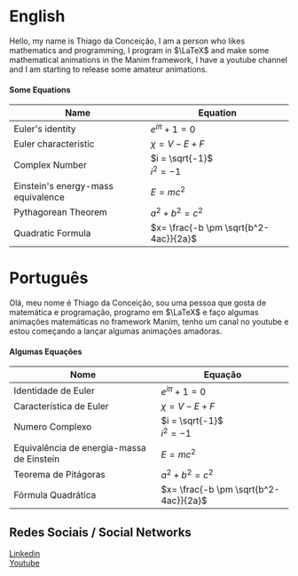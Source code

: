 # English
Hello, my name is Thiago da Conceição, I am a person who likes mathematics and programming, I program in $\LaTeX$ and make some mathematical animations in the Manim framework, I have a youtube channel and I am starting to release some amateur animations.

#### Some Equations
| Name  | Equation |
| ------------- | ------------- |
| Euler's identity | $e^{i\pi}+1=0$  |
| Euler characteristic | $\chi = V - E + F$ |
| Complex Number | $i = \sqrt{-1}$ </br> $i^2 = -1$ |
| Einstein's energy-mass equivalence | $E = mc^2$ |
| Pythagorean Theorem | $a^2+b^2=c^2$ |
| Quadratic Formula | $x= \frac{-b \pm \sqrt{b^2-4ac}}{2a}$ |

# Português
Olá, meu nome é Thiago da Conceição, sou uma pessoa que gosta de matemática e programação, programo em $\LaTeX$ e faço algumas animações matemáticas no framework Manim, tenho um canal no youtube e estou começando a lançar algumas animações amadoras.

#### Algumas Equações
| Nome  | Equação |
| ------------- | ------------- |
|Identidade de Euler | $e^{i\pi}+1=0$  |
| Característica de Euler | $\chi = V - E + F$ |
| Numero Complexo | $i = \sqrt{-1}$ </br> $i^2 = -1$ |
| Equivalência de energia-massa de Einstein | $E = mc^2$ |
| Teorema de Pitágoras | $a^2+b^2=c^2$ |
| Fórmula Quadrática | $x= \frac{-b \pm \sqrt{b^2-4ac}}{2a}$ |

## Redes Sociais / Social Networks
[Linkedin](https://www.linkedin.com/in/thiago-da-conceic%C3%A3o-b1204a202/)<br>
[Youtube](https://www.youtube.com/channel/UCFzV-4dbI96wU8spsqCTsGQ)
